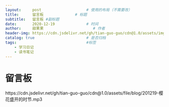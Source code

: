 ```yaml
---
layout:     post                    # 使用的布局（不需要改）
title:      留言板              # 标题 
subtitle:   留言板 #副标题
date:       2020-12-19              # 时间
author:     甜果果                      # 作者
header-img: https://cdn.jsdelivr.net/gh/tian-guo-guo/cdn@1.0/assets/img/post-bg-swift2.jpg    #这篇文章标题背景图片
catalog: true                       # 是否归档
tags:                               #标签
    - 学习日记
    - 读书笔记
---
```


# 留言板

<p>https://cdn.jsdelivr.net/gh/tian-guo-guo/cdn@1.0/assets/file/blog/201219-樱花盛开的时节.mp3</p>



